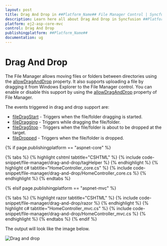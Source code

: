 ```yaml
---
layout: post
title: Drag And Drop in ##Platform_Name## File Manager Control | Syncfusion
description: Learn here all about Drag And Drop in Syncfusion ##Platform_Name## File Manager control of Syncfusion Essential JS 2 and more.
platform: ej2-asp-core-mvc
control: Drag And Drop
publishingplatform: ##Platform_Name##
documentation: ug
---
```



# Drag And Drop

The File Manager allows moving files or folders between directories using the [allowDragAndDrop](https://help.syncfusion.com/cr/aspnetcore-js2/Syncfusion.EJ2~Syncfusion.EJ2.FileManager.FileManager~AllowDragAndDrop.html) property. It also supports uploading a file by dragging it from Windows Explorer to the File Manager control. You can enable or disable this support by using the [allowDragAndDrop](https://help.syncfusion.com/cr/aspnetcore-js2/Syncfusion.EJ2~Syncfusion.EJ2.FileManager.FileManager~AllowDragAndDrop.html) property of File Manager.

The events triggered in drag and drop support are:

* [fileDragStart](https://help.syncfusion.com/cr/aspnetcore-js2/Syncfusion.EJ2~Syncfusion.EJ2.FileManager.FileManager~FileDragStart.html) - Triggers when the file/folder dragging is started.
* [fileDragging](https://help.syncfusion.com/cr/aspnetcore-js2/Syncfusion.EJ2~Syncfusion.EJ2.FileManager.FileManager~FileDragging.html) - Triggers while dragging the file/folder.
* [fileDragStop](https://help.syncfusion.com/cr/aspnetcore-js2/Syncfusion.EJ2~Syncfusion.EJ2.FileManager.FileManager~FileDragStop.html) - Triggers when the file/folder is about to be dropped at the target.
* [fileDropped](https://help.syncfusion.com/cr/aspnetcore-js2/Syncfusion.EJ2~Syncfusion.EJ2.FileManager.FileManager~FileDropped.html) - Triggers when the file/folder is dropped.

{% if page.publishingplatform == "aspnet-core" %}

{% tabs %}
{% highlight cshtml tabtitle="CSHTML" %}
{% include code-snippet/file-manager/drag-and-drop/tagHelper %}
{% endhighlight %}
{% highlight c# tabtitle="HomeController_core.cs" %}
{% include code-snippet/file-manager/drag-and-drop/HomeController_core.cs %}
{% endhighlight %}
{% endtabs %}

{% elsif page.publishingplatform == "aspnet-mvc" %}

{% tabs %}
{% highlight razor tabtitle="CSHTML" %}
{% include code-snippet/file-manager/drag-and-drop/razor %}
{% endhighlight %}
{% highlight c# tabtitle="HomeController_mvc.cs" %}
{% include code-snippet/file-manager/drag-and-drop/HomeController_mvc.cs %}
{% endhighlight %}
{% endtabs %}
{% endif %}



The output will look like the image below.

![Drag and drop](./images/drag_and_drop.png)